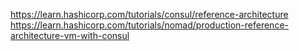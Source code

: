 https://learn.hashicorp.com/tutorials/consul/reference-architecture
https://learn.hashicorp.com/tutorials/nomad/production-reference-architecture-vm-with-consul